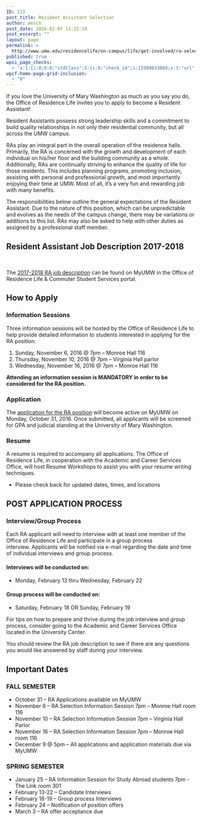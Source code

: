 ```yaml
---
ID: 213
post_title: Resident Assistant Selection
author: mesch
post_date: 2016-02-07 11:15:10
post_excerpt: ""
layout: page
permalink: >
  http://www.umw.edu/residencelife/on-campus/life/get-involved/ra-selection/
published: true
wpsi_page_checks:
  - 'a:1:{i:0;O:8:"stdClass":5:{s:8:"check_id";i:15999633860;s:3:"url";s:74:"http://www.umw.edu/residencelife/on-campus/life/get-involved/ra-selection/";s:6:"status";s:8:"checking";s:6:"_links";O:8:"stdClass":1:{s:9:"pagecheck";s:65:"https://api.siteimprove.com/v1/sites/448702/pagecheck/15999633860";}s:4:"time";i:1457622235;}}'
wpcf-home-page-grid-inclusion:
  - "0"
---
```

If you love the University of Mary Washington as much as you say you do, the Office of Residence Life invites you to apply to become a Resident Assistant!

Resident Assistants possess strong leadership skills and a commitment to build quality relationships in not only their residential community, but all across the UMW campus.

RAs play an integral part in the overall operation of the residence halls. Primarily, the RA is concerned with the growth and development of each individual on his/her floor and the building community as a whole. Additionally, RAs are continually striving to enhance the quality of life for those residents. This includes planning programs, promoting inclusion, assisting with personal and professional growth, and most importantly enjoying their time at UMW. Most of all, it’s a very fun and rewarding job with many benefits.

The responsibilities below outline the general expectations of the Resident Assistant. Due to the nature of this position, which can be unpredictable and evolves as the needs of the campus change, there may be variations or additions to this list. RAs may also be asked to help with other duties as assigned by a professional staff member.
<h2>Resident Assistant Job Description 2017-2018</h2>
&nbsp;

The <a href="https://orgsync.com/59554/files/1101015/show">2017-2018 RA job description</a> can be found on MyUMW in the Office of Residence Life &amp; Commuter Student Services portal.
<h2>How to Apply</h2>
<h3>Information Sessions</h3>
Three information sessions will be hosted by the Office of Residence Life to help provide detailed information to students interested in applying for the RA position.
<ol>
 	<li>Sunday, November 6, 2016 @ 7pm – Monroe Hall 116</li>
 	<li>Thursday, November 10, 2016 @ 7pm – Virginia Hall parlor</li>
 	<li>Wednesday, November 16, 2016 @ 7pm – Monroe Hall 116</li>
</ol>
<strong>Attending an information session is MANDATORY in order to be considered for the RA position.</strong>
<h3>Application</h3>
The <a href="https://orgsync.com/59554/forms/86978">application for the RA position</a> will become active on MyUMW on Monday, October 31, 2016. Once submitted, all applicants will be screened for GPA and judicial standing at the University of Mary Washington.
<h3>Resume</h3>
A resume is required to accompany all applications. The Office of Residence Life, in cooperation with the Academic and Career Services Office, will host Resume Workshops to assist you with your resume writing techniques.
<ul>
 	<li>Please check back for updated dates, times, and locations</li>
</ul>
<h2>POST APPLICATION PROCESS</h2>
<h3>Interview/Group Process</h3>
Each RA applicant will need to interview with at least one member of the Office of Residence Life and participate in a group process interview. Applicants will be notified via e-mail regarding the date and time of individual interviews and group process.
<h4>Interviews will be conducted on:</h4>
<ul>
 	<li>Monday, February 13 thru Wednesday, February 22</li>
</ul>
<h4>Group process will be conducted on:</h4>
<ul>
 	<li>Saturday, February 18 OR Sunday, February 19</li>
</ul>
For tips on how to prepare and thrive during the job interview and group process, consider going to the Academic and Career Services Office located in the University Center.

You should review the RA job description to see if there are any questions you would like answered by staff during your interview.
<h2>Important Dates</h2>
<h3>FALL SEMESTER</h3>
<ul>
 	<li>October 31 – RA Applications available on MyUMW</li>
 	<li>November 6 – RA Selection Information Session 7pm – Monroe Hall room 116</li>
 	<li>November 10 – RA Selection Information Session 7pm – Virginia Hall Parlor</li>
 	<li>November 16 – RA Selection Information Session 7pm – Monroe Hall room 116</li>
 	<li>December 9 @ 5pm – All applications and application materials due via MyUMW</li>
</ul>
<h3>SPRING SEMESTER</h3>
<ul>
 	<li>January 25 – RA Information Session for Study Abroad students 7pm - The Link room 301</li>
 	<li>February 13-22 – Candidate Interviews</li>
 	<li>February 18-19 – Group process Interviews</li>
 	<li>February 24 – Notification of position offers</li>
 	<li>March 3 – RA offer acceptance due</li>
</ul>